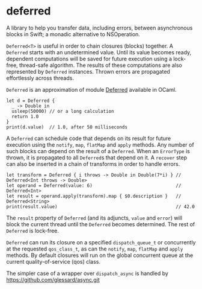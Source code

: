 # deferred
A library to help you transfer data, including errors, between asynchronous blocks in Swift; 
a monadic alternative to NSOperation.

`Deferred<T>` is useful in order to chain closures (blocks) together. A `Deferred` starts with an undetermined value. Until its value becomes ready, dependent computations will be saved for future execution using a lock-free, thread-safe algorithm. The results of these computations are also represented by `Deferred` instances.  Thrown errors are propagated effortlessly across threads.

`Deferred` is an approximation of module [Deferred](https://ocaml.janestreet.com/ocaml-core/111.25.00/doc/async_kernel/#Deferred) available in OCaml.

```
let d = Deferred {
  _ -> Double in
  usleep(50000) // or a long calculation
  return 1.0
}
print(d.value)  // 1.0, after 50 milliseconds
```

A `Deferred` can schedule code that depends on its result for future execution using the `notify`,  `map`, `flatMap` and `apply` methods. Any number of such blocks can depend on the result of a `Deferred`. When an `ErrorType` is thrown, it is propagated to all `Deferred`s that depend on it. A `recover` step can also be inserted in a chain of transforms in order to handle errors.

```
let transform = Deferred { i throws -> Double in Double(7*i) } // Deferred<Int throws -> Double>
let operand = Deferred(value: 6)                               // Deferred<Int>
let result = operand.apply(transform).map { $0.description }   // Deferred<String>
print(result.value)                                            // 42.0
```
The `result` property of `Deferred` (and its adjuncts, `value` and `error`) will block the current thread until the `Deferred` becomes determined. The rest of `Deferred` is lock-free.

`Deferred` can run its closure on a specified `dispatch_queue_t` or concurrently at the requested `qos_class_t`, as can the `notify`, `map`, `flatMap` and `apply` methods. By default closures will run on the global concurrent queue at the current quality-of-service (qos) class.

The simpler case of a wrapper over `dispatch_async` is handled by https://github.com/glessard/async.git
